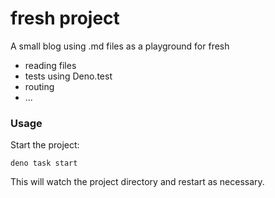 # fresh project

A small blog using .md files as a playground for fresh
- reading files
- tests using Deno.test
- routing
- ...

### Usage

Start the project:

```
deno task start
```

This will watch the project directory and restart as necessary.

